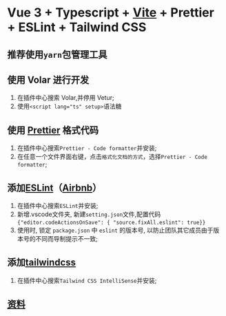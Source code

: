 # Vue 3 + Typescript + [Vite](https://cn.vitejs.dev/) + Prettier + ESLint + Tailwind CSS

## 推荐使用`yarn`包管理工具
## 使用 Volar 进行开发

1. 在插件中心搜索 Volar,并停用 Vetur;
2. 使用`<script lang="ts" setup>`语法糖

## 使用 [Prettier](https://prettier.io) 格式代码

1. 在插件中心搜索`Prettier - Code formatter`并安装;
2. 在任意一个文件界面右键，点击`格式化文档的方式`，选择`Prettier - Code formatter`;

## 添加[ESLint](https://eslint.org/)（[Airbnb](https://github.com/airbnb/javascript)）

1. 在插件中心搜索`ESLint`并安装;
2. 新增.vscode文件夹, 新建`setting.json`文件,配置代码`{"editor.codeActionsOnSave": {
"source.fixAll.eslint": true}}`
3. 使用时, 锁定 `package.json` 中 `eslint` 的版本号, 以防止团队其它成员由于版本号的不同而导制提示不一致;

## 添加[tailwindcss](https://www.tailwindcss.cn/docs)
1. 在插件中心搜索`Tailwind CSS IntelliSense`并安装;

## [资料](https://juejin.cn/post/6977611901232480286)
